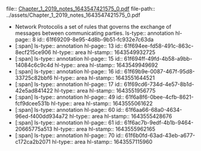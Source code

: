 file:: [Chapter_1_2019_notes_1643547421575_0.pdf](../assets/Chapter_1_2019_notes_1643547421575_0.pdf)
file-path:: ../assets/Chapter_1_2019_notes_1643547421575_0.pdf

- Network Protocolis a set of rules that governs the exchange of messages between communicating parties.
  ls-type:: annotation
  hl-page:: 8
  id:: 61f69209-8e95-4d8b-9b51-fc932e7c63da
- [:span]
  ls-type:: annotation
  hl-page:: 13
  id:: 61f694ee-fd58-491c-863c-8ecf215ce906
  hl-type:: area
  hl-stamp:: 1643549932725
- [:span]
  ls-type:: annotation
  hl-page:: 15
  id:: 61f694ff-49fd-4b58-a9bb-14084c6c9c4d
  hl-type:: area
  hl-stamp:: 1643549949692
- [:span]
  ls-type:: annotation
  hl-page:: 16
  id:: 61f69b9e-0087-467f-95d8-33725c82bbf6
  hl-type:: area
  hl-stamp:: 1643551644521
- [:span]
  ls-type:: annotation
  hl-page:: 17
  id:: 61f69cd6-734d-4e57-8b1d-42e5ad841422
  hl-type:: area
  hl-stamp:: 1643551956775
- [:span]
  ls-type:: annotation
  hl-page:: 49
  id:: 61f6a8f6-0bee-4cfb-8621-fcf9dcee531b
  hl-type:: area
  hl-stamp:: 1643555061622
- [:span]
  ls-type:: annotation
  hl-page:: 60
  id:: 61f6aa66-68a0-4634-96ed-f400dd934a72
  hl-type:: area
  hl-stamp:: 1643555428676
- [:span]
  ls-type:: annotation
  hl-page:: 61
  id:: 61f6ac7b-9edf-4b1b-9464-20665775a513
  hl-type:: area
  hl-stamp:: 1643555962165
- [:span]
  ls-type:: annotation
  hl-page:: 70
  id:: 61f6b0fd-63ad-43eb-a677-c172ca2b2071
  hl-type:: area
  hl-stamp:: 1643557115960